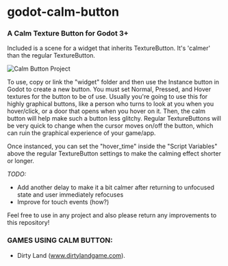 # godot-calm-button
### A Calm Texture Button for Godot 3+

Included is a scene for a widget that inherits TextureButton.  It's 'calmer' than the regular TextureButton.

![Calm Button Project](https://i.imgur.com/4haHDzR.png)

To use, copy or link the "widget" folder and then use the Instance button in Godot to create a new button.  You must set Normal, Pressed, and Hover textures for the button to be of use.  Usually you're going to use this for highly graphical buttons, like a person who turns to look at you when you hover/click, or a door that opens when you hover on it.  Then, the calm button will help make such a button less glitchy.  Regular TextureButtons will be very quick to change when the cursor moves on/off the button, which can ruin the graphical experience of your game/app.  

Once instanced, you can set the "hover_time" inside the "Script Variables" above the regular TextureButton settings to make the calming effect shorter or longer.

*TODO:*
- Add another delay to make it a bit calmer after returning to unfocused state and user immediately refocuses 
- Improve for touch events (how?)

Feel free to use in any project and also please return any improvements to this repository!

### GAMES USING CALM BUTTON:

- Dirty Land (www.dirtylandgame.com).  

